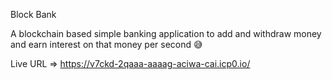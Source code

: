 Block Bank

A blockchain based simple banking application to add and withdraw money and earn interest on that money per second 😅


Live URL => https://v7ckd-2qaaa-aaaag-aciwa-cai.icp0.io/
